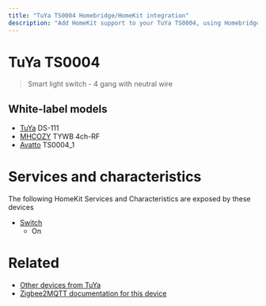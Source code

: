 ```yaml
---
title: "TuYa TS0004 Homebridge/HomeKit integration"
description: "Add HomeKit support to your TuYa TS0004, using Homebridge, Zigbee2MQTT and homebridge-z2m."
---
```

<!---
This file has been GENERATED using src/docgen/docgen.ts
DO NOT EDIT THIS FILE MANUALLY!
-->
# TuYa TS0004
> Smart light switch - 4 gang with neutral wire


## White-label models
* [TuYa](../index.md#tuya) DS-111
* [MHCOZY](../index.md#mhcozy) TYWB 4ch-RF
* [Avatto](../index.md#avatto) TS0004_1

# Services and characteristics
The following HomeKit Services and Characteristics are exposed by
these devices

* [Switch](../../switch.md)
  * On


# Related
* [Other devices from TuYa](../index.md#tuya)
* [Zigbee2MQTT documentation for this device](https://www.zigbee2mqtt.io/devices/TS0004.html)